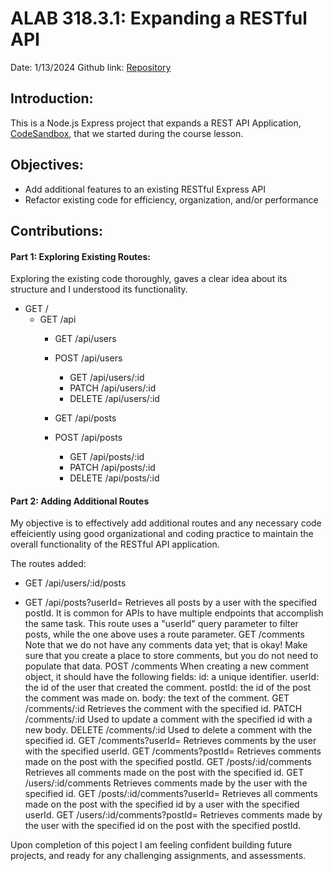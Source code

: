 # ALAB 318.3.1: Expanding a RESTful API

Date: 1/13/2024
Github link: [Repository](https://github.com/HichamBenkada/ALAB3_RESTfulAPI.git)

## Introduction:

This is a Node.js Express project that expands a REST API Application, [CodeSandbox](https://codesandbox.io/p/sandbox/express-building-a-restful-api-9-hg34yn), that we started during the course lesson.


## Objectives:

- Add additional features to an existing RESTful Express API
- Refactor existing code for efficiency, organization, and/or performance

## Contributions:
#### Part 1: Exploring Existing Routes:
Exploring the existing code thoroughly, gaves a clear idea about its structure and I understood its functionality.

- GET / 
    - GET /api
        - GET /api/users
        - POST /api/users
            - GET /api/users/:id
            - PATCH /api/users/:id
            - DELETE /api/users/:id

        - GET /api/posts
        - POST /api/posts
            - GET /api/posts/:id
            - PATCH /api/posts/:id
            - DELETE /api/posts/:id

#### Part 2: Adding Additional Routes

My objective is to effectively add additional routes and any necessary code effeiciently using good organizational and coding practice to maintain the overall functionality of the RESTful API application.

The routes added:

<!-- Retrieves all posts by a user with the specified id. -->
- GET /api/users/:id/posts
 
- GET /api/posts?userId=<VALUE>
Retrieves all posts by a user with the specified postId.
It is common for APIs to have multiple endpoints that accomplish the same task. This route uses a "userId" query parameter to filter posts, while the one above uses a route parameter.
GET /comments
Note that we do not have any comments data yet; that is okay! Make sure that you create a place to store comments, but you do not need to populate that data.
POST /comments
When creating a new comment object, it should have the following fields:
id: a unique identifier.
userId: the id of the user that created the comment.
postId: the id of the post the comment was made on.
body: the text of the comment.
GET /comments/:id
Retrieves the comment with the specified id.
PATCH /comments/:id
Used to update a comment with the specified id with a new body.
DELETE /comments/:id
Used to delete a comment with the specified id.
GET /comments?userId=<VALUE>
Retrieves comments by the user with the specified userId.
GET /comments?postId=<VALUE>
Retrieves comments made on the post with the specified postId.
GET /posts/:id/comments
Retrieves all comments made on the post with the specified id.
GET /users/:id/comments
Retrieves comments made by the user with the specified id.
GET /posts/:id/comments?userId=<VALUE>
Retrieves all comments made on the post with the specified id by a user with the specified userId.
GET /users/:id/comments?postId=<VALUE>
Retrieves comments made by the user with the specified id on the post with the specified postId.

Upon completion of this poject I am feeling confident building future projects, and ready for any challenging assignments, and assessments.